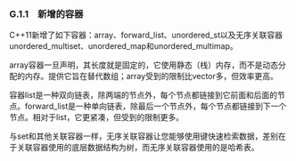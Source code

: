 ### G.1.1　新增的容器

C++11新增了如下容器：array、forward_list、unordered_st以及无序关联容器unordered_multiset、unordered_map和unordered_multimap。

array容器一旦声明，其长度就是固定的，它使用静态（栈）内存，而不是动态分配的内存。提供它旨在替代数组；array受到的限制比vector多，但效率更高。

容器list是一种双向链表，除两端的节点外，每个节点都链接到它前面和后面的节点。forward_list是一种单向链表，除最后一个节点外，每个节点都链接到下一个节点。相对于list，它更紧凑，但受到的限制更多。

与set和其他关联容器一样，无序关联容器让您能够使用键快速检索数据，差别在于关联容器使用的底层数据结构为树，而无序关联容器使用的是哈希表。

